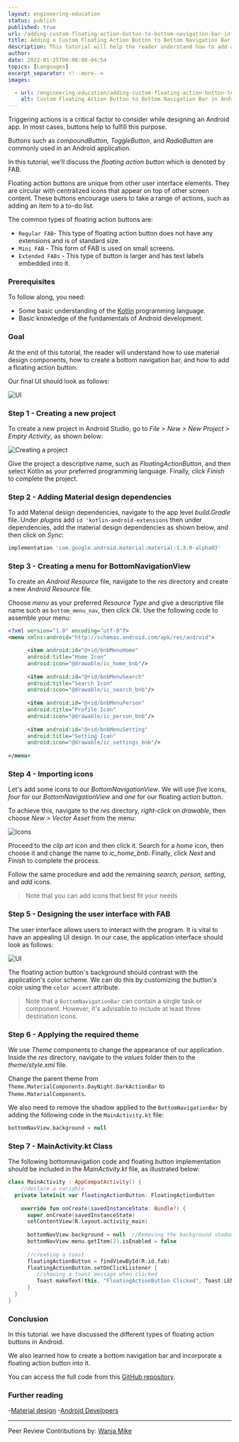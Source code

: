 ```yaml
---
layout: engineering-education
status: publish
published: true
url: /adding-custom-floating-action-button-to-bottom-navigation-bar-in-android/
title: Adding a Custom Floating Action Button to Bottom Navigation Bar in Android
description: This tutorial will help the reader understand how to add a floating action button to the bottom navigation bar in Android.. 
author: 
date: 2022-01-25T00:00:00-04:54
topics: [Languages]
excerpt_separator: <!--more-->
images:

  - url: /engineering-education/adding-custom-floating-action-button-to-bottom-navigation-bar-in-android/
    alt: Custom Floating Action Button to Bottom Navigation Bar in Android Hero Image
---
```

Triggering actions is a critical factor to consider while designing an Android app. In most cases, buttons help to fulfill this purpose.
<!--more-->
Buttons such as *compoundButton, ToggleButton*, and *RadioButton* are commonly used in an Android application.

In this tutorial, we'll discuss the *floating action button* which is denoted by FAB.

Floating action buttons are unique from other user interface elements. They are circular with centralized icons that appear on top of other screen content. These buttons encourage users to take a range of actions, such as adding an item to a to-do list.

The common types of floating action buttons are:
- `Regular FAB`- This type of floating action button does not have any extensions and is of standard size.
- `Mini FAB` - This form of FAB is used on small screens.
- `Extended FABs` - This type of button is larger and has text labels embedded into it.

### Prerequisites
To follow along, you need:
- Some basic understanding of the [Kotlin](https://kotlinlang.org/) programming language.
- Basic knowledge of the fundamentals of Android development.

### Goal
At the end of this tutorial, the reader will understand how to use material design components, how to create a bottom navigation bar, and how to add a floating action button.

Our final UI should look as follows:

![UI](/engineering-education/adding-custom-floating-action-button-to-bottom-navigation-bar-in-android/ui.jpg)

### Step 1 - Creating a new project
To create a new project in Android Studio, go to *File > New > New Project > Empty Activity*, as shown below:

![Creating a project](/engineering-education/adding-custom-floating-action-button-to-bottom-navigation-bar-in-android/creating_project.jpg)

Give the project a descriptive name, such as *FloatingActionButton*, and then select Kotlin as your preferred programming language. Finally, click *Finish* to complete the project.

### Step 2 - Adding Material design dependencies
To add Material design dependencies, navigate to the app level *build.Gradle* file. Under *plugins* add `id 'kotlin-android-extensions` then under dependencies, add the material design dependencies as shown below, and then click on *Sync*:

```gradle
implementation 'com.google.android.material:material:1.3.0-alpha03' 
```

### Step 3 - Creating a menu for BottomNavigationView
To create an *Android Resource* file, navigate to the *res* directory and create a new *Android Resource* file. 

Choose *menu* as your preferred *Resource Type* and give a descriptive file name such as `bottom_menu_nav`, then click *Ok*. Use the following code to assemble your menu:

```xml
<?xml version="1.0" encoding="utf-8"?>  
<menu xmlns:android="http://schemas.android.com/apk/res/android">  

      <item android:id="@+id/bnbMenuHome"  
      android:title="Home Icon"  
      android:icon="@drawable/ic_home_bnb"/>  
      
      <item android:id="@+id/bnbMenuSearch"  
      android:title="Search Icon"  
      android:icon="@drawable/ic_search_bnb"/>  
      
      <item android:id="@+id/bnbMenuPerson"  
      android:title="Profile Icon"  
      android:icon="@drawable/ic_person_bnb"/>  
      
      <item android:id="@+id/bnbMenuSetting"  
      android:title="Setting Icon"  
      android:icon="@drawable/ic_settings_bnb"/>  
  
</menu>
```
### Step 4 - Importing icons
Let's add some icons to our *BottomNavigationView*. We will use *five* icons, *four* for our *BottomNavigationView* and *one* for our floating action button. 

To achieve this, navigate to the *res* directory, *right-click* on *drawable*, then choose *New > Vector Asset* from the menu:

![Icons](/engineering-education/adding-custom-floating-action-button-to-bottom-navigation-bar-in-android/adding_vectors_asset.jpg)

Proceed to the *clip art* icon and then click it. Search for a *home* icon, then choose it and change the name to *ic_home_bnb*. Finally, click *Next* and *Finish* to complete the process.

Follow the same procedure and add the remaining *search, person, setting*, and *add* icons.

> Note that you can add icons that best fit your needs

### Step 5 - Designing the user interface with FAB
The user interface allows users to interact with the program. It is vital to have an appealing UI design. In our case, the application interface should look as follows:

![UI](/engineering-education/adding-custom-floating-action-button-to-bottom-navigation-bar-in-android/ui.jpg)

The floating action button's background should contrast with the application's color scheme. We can do this by customizing the button's color using the `color accent` attribute.  

> Note that a `BottomNavigationBar` can contain a single task or component. However, it's advisable to include at least three destination icons.

### Step 6 - Applying the required theme
We use *Theme* components to change the appearance of our application. Inside the *res* directory, navigate to the *values* folder then to the *theme/style.xml* file.

Change the parent theme from `Theme.MaterialComponents.DayNight.DarkActionBar` to `Theme.MaterialComponents`. 

We also need to remove the shadow applied to the `BottomNavigationBar` by adding the following code in the `MainActivity.kt` file:

```kotlin
bottomNavView.background = null
```

### Step 7 - MainActivity.kt Class
The following bottomnavigation code and floating button implementation should be included in the *MainActivity.kt* file, as illustrated below:

```kotlin
class MainActivity : AppCompatActivity() {   
    //declare a variable  
  private lateinit var floatingActionButton: FloatingActionButton  
  
    override fun onCreate(savedInstanceState: Bundle?) {  
      super.onCreate(savedInstanceState)  
      setContentView(R.layout.activity_main)  
  
      bottomNavView.background = null  //Removing the background shadow
      bottomNavView.menu.getItem(2).isEnabled = false  
  
      //creating a toast  
      floatingActionButton = findViewById(R.id.fab)  
      floatingActionButton.setOnClickListener { 
         //showing a toast message when clicked 
         Toast.makeText(this, "FloatingActionButton Clicked", Toast.LENGTH_SHORT).show()  
      }  
  }  
}
```

### Conclusion
In this tutorial. we have discussed the different types of floating action buttons in Android. 

We also learned how to create a bottom navigation bar and incorporate a floating action button into it.

You can access the full code from this [GitHub repository](https://github.com/jackline-ke/FloatingActionButton2).

### Further reading
-[Material design](https://material.io/components/app-bars-bottom)
-[Android Developers](https://developer.android.com/guide/topics/ui/floating-action-button)

---
Peer Review Contributions by: [Wanja Mike](/engineering-education/authors/michael-barasa/)